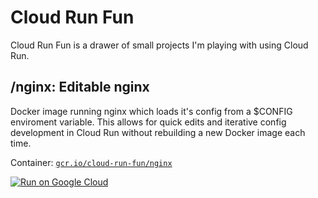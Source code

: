 # Cloud Run Fun

Cloud Run Fun is a drawer of small projects I'm playing with using Cloud Run.

## /nginx: Editable nginx 

Docker image running nginx which loads it's config from a $CONFIG enviroment variable. This allows for quick edits and iterative config development in Cloud Run without rebuilding a new Docker image each time.

Container: [`gcr.io/cloud-run-fun/nginx`](https://gcr.io/cloud-run-fun/nginx)

[![Run on Google Cloud](https://deploy.cloud.run/button.svg)](https://console.cloud.google.com/run/create?image=gcr.io%2Fcloud-run-fun%2Fnginx:latest)
